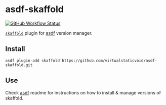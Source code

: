 # asdf-skaffold

[![GitHub Workflow Status](https://img.shields.io/github/workflow/status/virtualstaticvoid/asdf-skaffold/Main%20Workflow?style=flat-square)](https://github.com/virtualstaticvoid/asdf-skaffold/actions)

[`skaffold`][util] plugin for [asdf](https://github.com/asdf-vm/asdf) version manager.

## Install

```
asdf plugin-add skaffold https://github.com/virtualstaticvoid/asdf-skaffold.git
```

## Use

Check [asdf](https://github.com/asdf-vm/asdf) readme for instructions on how to install & manage versions of skaffold.

[util]: https://github.com/GoogleContainerTools/skaffold
